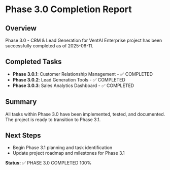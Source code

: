 # Phase 3.0 Completion Report

## Overview
Phase 3.0 - CRM & Lead Generation for VentAI Enterprise project has been successfully completed as of 2025-06-11.

## Completed Tasks
- **Phase 3.0.1**: Customer Relationship Management - ✅ COMPLETED
- **Phase 3.0.2**: Lead Generation Tools - ✅ COMPLETED
- **Phase 3.0.3**: Sales Analytics Dashboard - ✅ COMPLETED

## Summary
All tasks within Phase 3.0 have been implemented, tested, and documented. The project is ready to transition to Phase 3.1.

## Next Steps
- Begin Phase 3.1 planning and task identification
- Update project roadmap and milestones for Phase 3.1

**Status:** ✅ PHASE 3.0 COMPLETED 100%

